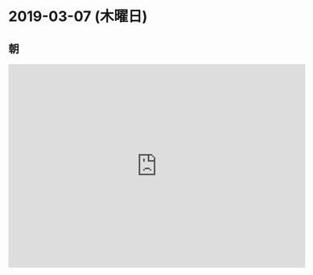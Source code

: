 # 2019-03-07 (木曜日)

## 朝

<iframe height='405' width='590' frameborder='0' allowtransparency='true' scrolling='no' src='https://www.strava.com/activities/2196077975/embed/87d3809a600023b0b7771206c0e037c0a265db46'></iframe>

